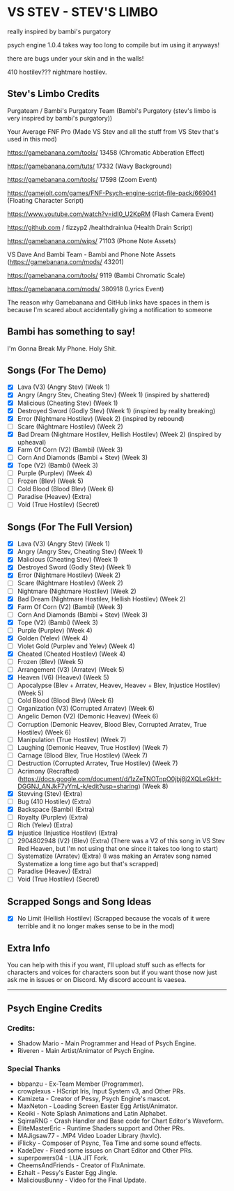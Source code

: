 # VS STEV - STEV'S LIMBO
really inspired by bambi's purgatory

psych engine 1.0.4 takes way too long to compile but im using it anyways!

there are bugs under your skin and in the walls!

410 hostilev??? nightmare hostilev.

## Stev's Limbo Credits
Purgateam / Bambi's Purgatory Team (Bambi's Purgatory (stev's limbo is very inspired by bambi's purgatory))

Your Average FNF Pro (Made VS Stev and all the stuff from VS Stev that's used in this mod)

https://gamebanana.com/tools/ 13458 (Chromatic Abberation Effect)

https://gamebanana.com/tuts/ 17332 (Wavy Background)

https://gamebanana.com/tools/ 17598 (Zoom Event)

https://gamejolt.com/games/FNF-Psych-engine-script-file-pack/669041 (Floating Character Script)

https://www.youtube.com/watch?v=idI0_U2KpRM (Flash Camera Event)

https://github.com / fizzyp2 /healthdrainlua (Health Drain Script)

https://gamebanana.com/wips/ 71103 (Phone Note Assets)

VS Dave And Bambi Team - Bambi and Phone Note Assets (https://gamebanana.com/mods/ 43201)

https://gamebanana.com/tools/ 9119 (Bambi Chromatic Scale)

https://gamebanana.com/mods/ 380918 (Lyrics Event)

The reason why Gamebanana and GitHub links have spaces in them is because I'm scared about accidentally giving a notification to someone

## Bambi has something to say!
I'm Gonna Break My Phone. Holy Shit.

## Songs (For The Demo)
- [x] Lava (V3) (Angry Stev) (Week 1)
- [x] Angry (Angry Stev, Cheating Stev) (Week 1) (inspired by shattered)
- [x] Malicious (Cheating Stev) (Week 1)
- [x] Destroyed Sword (Godly Stev) (Week 1) (inspired by reality breaking)
- [x] Error (Nightmare Hostilev) (Week 2) (inspired by rebound)
- [ ] Scare (Nightmare Hostilev) (Week 2)
- [x] Bad Dream (Nightmare Hostilev, Hellish Hostilev) (Week 2) (inspired by upheaval)
- [x] Farm Of Corn (V2) (Bambi) (Week 3)
- [ ] Corn And Diamonds (Bambi + Stev) (Week 3)
- [x] Tope (V2) (Bambi) (Week 3)
- [ ] Purple (Purplev) (Week 4)
- [ ] Frozen (Blev) (Week 5)
- [ ] Cold Blood (Blood Blev) (Week 6)
- [ ] Paradise (Heavev) (Extra)
- [ ] Void (True Hostilev) (Secret)

## Songs (For The Full Version)
- [x] Lava (V3) (Angry Stev) (Week 1)
- [x] Angry (Angry Stev, Cheating Stev) (Week 1)
- [x] Malicious (Cheating Stev) (Week 1)
- [x] Destroyed Sword (Godly Stev) (Week 1)
- [x] Error (Nightmare Hostilev) (Week 2)
- [ ] Scare (Nightmare Hostilev) (Week 2)
- [ ] Nightmare (Nightmare Hostilev) (Week 2)
- [x] Bad Dream (Nightmare Hostilev, Hellish Hostilev) (Week 2)
- [x] Farm Of Corn (V2) (Bambi) (Week 3)
- [ ] Corn And Diamonds (Bambi + Stev) (Week 3)
- [x] Tope (V2) (Bambi) (Week 3)
- [ ] Purple (Purplev) (Week 4)
- [x] Golden (Yelev) (Week 4)
- [ ] Violet Gold (Purplev and Yelev) (Week 4)
- [x] Cheated (Cheated Hostilev) (Week 4)
- [ ] Frozen (Blev) (Week 5)
- [ ] Arrangement (V3) (Arratev) (Week 5)
- [x] Heaven (V6) (Heavev) (Week 5)
- [ ] Apocalypse (Blev + Arratev, Heavev, Heavev + Blev, Injustice Hostilev) (Week 5)
- [ ] Cold Blood (Blood Blev) (Week 6)
- [ ] Organization (V3) (Corrupted Arratev) (Week 6)
- [ ] Angelic Demon (V2) (Demonic Heavev) (Week 6)
- [ ] Corruption (Demonic Heavev, Blood Blev, Corrupted Arratev, True Hostilev)  (Week 6)
- [ ] Manipulation (True Hostilev) (Week 7)
- [ ] Laughing (Demonic Heavev, True Hostilev) (Week 7)
- [ ] Carnage (Blood Blev, True Hostilev) (Week 7)
- [ ] Destruction (Corrupted Arratev, True Hostilev) (Week 7)
- [ ] Acrimony (Recrafted) (https://docs.google.com/document/d/1zZeTNOTnpO0jbj8j2XQLeGkH-DGGNJ_ANJkF7yYmL-k/edit?usp=sharing) (Week 8)
- [x] Stevving (Stev) (Extra)
- [ ] Bug (410 Hostilev) (Extra)
- [x] Backspace (Bambi) (Extra)
- [ ] Royalty (Purplev) (Extra)
- [ ] Rich (Yelev) (Extra)
- [x] Injustice (Injustice Hostilev) (Extra)
- [ ] 2904802948 (V2) (Blev) (Extra) (There was a V2 of this song in VS Stev Red Heaven, but I'm not using that one since it takes too long to start)
- [ ] Systematize (Arratev) (Extra) (I was making an Arratev song named Systematize a long time ago but that's scrapped)
- [ ] Paradise (Heavev) (Extra)
- [ ] Void (True Hostilev) (Secret)

## Scrapped Songs and Song Ideas
- [x] No Limit (Hellish Hostilev) (Scrapped because the vocals of it were terrible and it no longer makes sense to be in the mod)


## Extra Info
You can help with this if you want, I'll upload stuff such as effects for characters and voices for characters soon but if you want those now just ask me in issues or on Discord.
My discord account is vaesea.

***

## Psych Engine Credits
### Credits:
* Shadow Mario - Main Programmer and Head of Psych Engine.
* Riveren - Main Artist/Animator of Psych Engine.

### Special Thanks
* bbpanzu - Ex-Team Member (Programmer).
* crowplexus - HScript Iris, Input System v3, and Other PRs.
* Kamizeta - Creator of Pessy, Psych Engine's mascot.
* MaxNeton - Loading Screen Easter Egg Artist/Animator.
* Keoiki - Note Splash Animations and Latin Alphabet.
* SqirraRNG - Crash Handler and Base code for Chart Editor's Waveform.
* EliteMasterEric - Runtime Shaders support and Other PRs.
* MAJigsaw77 - .MP4 Video Loader Library (hxvlc).
* iFlicky - Composer of Psync, Tea Time and some sound effects.
* KadeDev - Fixed some issues on Chart Editor and Other PRs.
* superpowers04 - LUA JIT Fork.
* CheemsAndFriends - Creator of FlxAnimate.
* Ezhalt - Pessy's Easter Egg Jingle.
* MaliciousBunny - Video for the Final Update.
